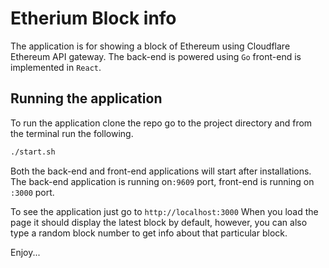 # Etherium Block info

The application is for showing a block of Ethereum using Cloudflare Ethereum API gateway. The back-end is powered using `Go` front-end is implemented in `React`.

## Running the application

To run the application clone the repo go to the project directory and from the terminal run the following.

```bash
./start.sh
```
Both the back-end and front-end applications will start after installations.
The back-end application is running on`:9609` port, front-end is running on `:3000` port.

To see the application just go to `http://localhost:3000`
When you load the page it should display the latest block by default, however, you can also type a random block number to get info about that particular block.

Enjoy...
